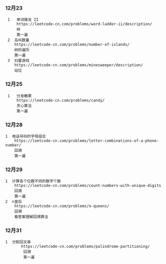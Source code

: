 ### 12月23
     1   单词接龙 II        
         https://leetcode-cn.com/problems/word-ladder-ii/description/
         树
         第一遍 
     2  岛屿数量
        https://leetcode-cn.com/problems/number-of-islands/
        树的遍历
        第一遍 
     3  扫雷游戏
        https://leetcode-cn.com/problems/minesweeper/description/
        站位
### 12月25
     1   分发糖果       
         https://leetcode-cn.com/problems/candy/
         贪心算法
         第一遍 
### 12月28
    1  电话号码的字母组合      
        https://leetcode-cn.com/problems/letter-combinations-of-a-phone-number/
        回溯
        第一遍 
### 12月29
    1  计算各个位数不同的数字个数
        https://leetcode-cn.com/problems/count-numbers-with-unique-digits
        回溯
        第一遍 
    2  n皇后
        https://leetcode-cn.com/problems/n-queens/
        回溯
        看答案理解回溯算法
### 12月31
    1  分割回文串
           https://leetcode-cn.com/problems/palindrome-partitioning/
            回溯
            第一遍 
     
    
     
    